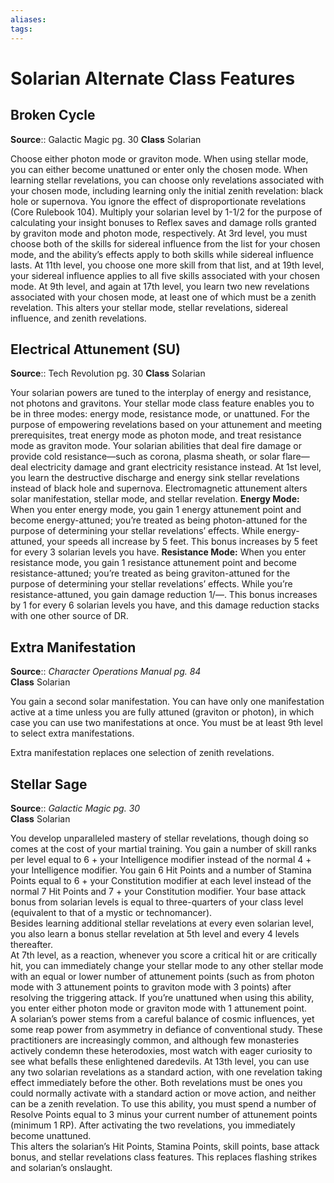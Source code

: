 ```yaml
---
aliases: 
tags: 
---
```


# Solarian Alternate Class Features

## Broken Cycle

**Source**:: Galactic Magic pg. 30
**Class** Solarian

Choose either photon mode or graviton mode. When using stellar mode, you can either become unattuned or enter only the chosen mode. When learning stellar revelations, you can choose only revelations associated with your chosen mode, including learning only the initial zenith revelation: black hole or supernova. You ignore the effect of disproportionate revelations (Core Rulebook 104). Multiply your solarian level by 1-1/2 for the purpose of calculating your insight bonuses to Reflex saves and damage rolls granted by graviton mode and photon mode, respectively.
At 3rd level, you must choose both of the skills for sidereal influence from the list for your chosen mode, and the ability’s effects apply to both skills while sidereal influence lasts. At 11th level, you choose one more skill from that list, and at 19th level, your sidereal influence applies to all five skills associated with your chosen mode. At 9th level, and again at 17th level, you learn two new revelations associated with your chosen mode, at least one of which must be a zenith revelation.
This alters your stellar mode, stellar revelations, sidereal influence, and zenith revelations.

## Electrical Attunement (SU)

**Source**:: Tech Revolution pg. 30
**Class** Solarian

Your solarian powers are tuned to the interplay of energy and resistance, not photons and gravitons. Your stellar mode class feature enables you to be in three modes: energy mode, resistance mode, or unattuned. For the purpose of empowering revelations based on your attunement and meeting prerequisites, treat energy mode as photon mode, and treat resistance mode as graviton mode. Your solarian abilities that deal fire damage or provide cold resistance—such as corona, plasma sheath, or solar flare—deal electricity damage and grant electricity resistance instead. At 1st level, you learn the destructive discharge and energy sink stellar revelations instead of black hole and supernova.
Electromagnetic attunement alters solar manifestation, stellar mode, and stellar revelation.
**Energy Mode:** When you enter energy mode, you gain 1 energy attunement point and become energy-attuned; you’re treated as being photon-attuned for the purpose of determining your stellar revelations’ effects. While energy-attuned, your speeds all increase by 5 feet. This bonus increases by 5 feet for every 3 solarian levels you have.
**Resistance Mode:** When you enter resistance mode, you gain 1 resistance attunement point and become resistance-attuned; you’re treated as being graviton-attuned for the purpose of determining your stellar revelations’ effects. While you’re resistance-attuned, you gain damage reduction 1/—. This bonus increases by 1 for every 6 solarian levels you have, and this damage reduction stacks with one other source of DR.

## Extra Manifestation

**Source**:: _Character Operations Manual pg. 84_  
**Class** Solarian

You gain a second solar manifestation. You can have only one manifestation active at a time unless you are fully attuned (graviton or photon), in which case you can use two manifestations at once. You must be at least 9th level to select extra manifestations.

Extra manifestation replaces one selection of zenith revelations.

## Stellar Sage

**Source**:: _Galactic Magic pg. 30_  
**Class** Solarian

You develop unparalleled mastery of stellar revelations, though doing so comes at the cost of your martial training. You gain a number of skill ranks per level equal to 6 + your Intelligence modifier instead of the normal 4 + your Intelligence modifier. You gain 6 Hit Points and a number of Stamina Points equal to 6 + your Constitution modifier at each level instead of the normal 7 Hit Points and 7 + your Constitution modifier. Your base attack bonus from solarian levels is equal to three-quarters of your class level (equivalent to that of a mystic or technomancer).  
Besides learning additional stellar revelations at every even solarian level, you also learn a bonus stellar revelation at 5th level and every 4 levels thereafter.  
At 7th level, as a reaction, whenever you score a critical hit or are critically hit, you can immediately change your stellar mode to any other stellar mode with an equal or lower number of attunement points (such as from photon mode with 3 attunement points to graviton mode with 3 points) after resolving the triggering attack. If you’re unattuned when using this ability, you enter either photon mode or graviton mode with 1 attunement point.  
A solarian’s power stems from a careful balance of cosmic influences, yet some reap power from asymmetry in defiance of conventional study. These practitioners are increasingly common, and although few monasteries actively condemn these heterodoxies, most watch with eager curiosity to see what befalls these enlightened daredevils. At 13th level, you can use any two solarian revelations as a standard action, with one revelation taking effect immediately before the other. Both revelations must be ones you could normally activate with a standard action or move action, and neither can be a zenith revelation. To use this ability, you must spend a number of Resolve Points equal to 3 minus your current number of attunement points (minimum 1 RP). After activating the two revelations, you immediately become unattuned.  
This alters the solarian’s Hit Points, Stamina Points, skill points, base attack bonus, and stellar revelations class features. This replaces flashing strikes and solarian’s onslaught.
